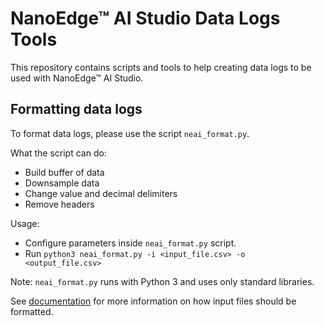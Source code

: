 # NanoEdge™ AI Studio Data Logs Tools

This repository contains scripts and tools to help creating data logs to be used with NanoEdge™ AI Studio.

## Formatting data logs

To format data logs, please use the script `neai_format.py`.

What the script can do:
- Build buffer of data
- Downsample data
- Change value and decimal delimiters
- Remove headers

Usage: 
- Configure parameters inside `neai_format.py` script.
- Run `python3 neai_format.py -i <input_file.csv> -o <output_file.csv>`

Note: `neai_format.py` runs with Python 3 and uses only standard libraries.

See [documentation](https://cartesiam-neai-docs.readthedocs-hosted.com/studio/studio.html#ii-general-approach-for-formatting-input-files-properly) for more information on how input files should be formatted.
